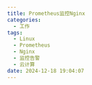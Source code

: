 ```yaml
---
title: Prometheus监控Nginx
categories:
  - 工作
tags:
  - Linux
  - Prometheus
  - Nginx
  - 监控告警
  - 云计算
date: 2024-12-18 19:04:07
---
```

